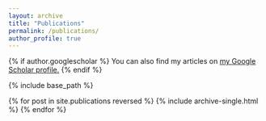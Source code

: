 ```yaml
---
layout: archive
title: "Publications"
permalink: /publications/
author_profile: true
---
```


{% if author.googlescholar %}
  You can also find my articles on <u><a href="https://scholar.google.com/citations?user=Uz3FzkoAAAAJ&hl=zh-CN">my Google Scholar profile</a>.</u>
{% endif %}

{% include base_path %}

{% for post in site.publications reversed %}
  {% include archive-single.html %}
{% endfor %}
